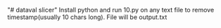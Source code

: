 "# dataval slicer" 
Install python and run 10.py on any text file to remove timestamp(usually 10 chars long). File will be output.txt
